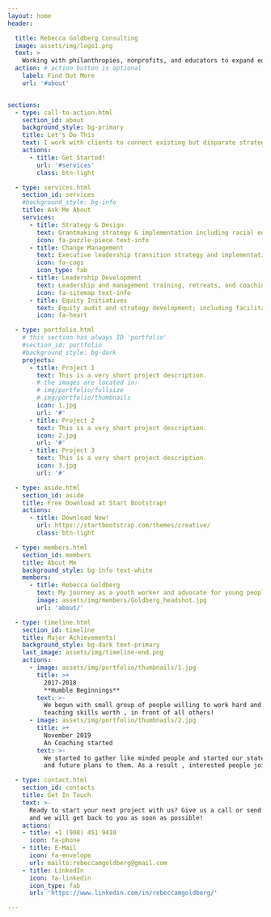 ```yaml
---
layout: home
header:

  title: Rebecca Goldberg Consulting
  image: assets/img/logo1.png
  text: >
    Working with philanthropies, nonprofits, and educators to expand equitable learning opportunities within and outside of schools
  action: # action button is optional
    label: Find Out More
    url: '#about'


sections:
  - type: call-to-action.html
    section_id: about
    background_style: bg-primary
    title: Let's Do This
    text: I work with clients to connect existing but disparate strategies, identify new opportunities, develop high impact partnerships, and advise on grantmaking and grantseeking approaches.
    actions:
      - title: Get Started!
        url: '#services'
        class: btn-light

  - type: services.html
    section_id: services
    #background_style: bg-info
    title: Ask Me About
    services:
      - title: Strategy & Design
        text: Grantmaking strategy & implementation including racial equity grantmaking
        icon: fa-puzzle-piece text-info
      - title: Change Management
        text: Executive leadership transition strategy and implementation including search, on-boarding, and interim supports. Change management audit, strategy development, and facilitation for inclusive and responsive implementation.
        icon: fa-cogs
        icon_type: fab
      - title: Leadership Development
        text: Leadership and management training, retreats, and coaching. Board development, strategy, training, and tools for transformation. Organizational team culture building retreats, training, and coaching. Coaching and mentorship with new and aspiring leaders and executives.
        icon: fa-sitemap text-info
      - title: Equity Initiatives
        text: Equity audit and strategy development; including facilitation and guidance with implementation. Development of equity principles, screens, and other tools.
        icon: fa-heart

  - type: portfolio.html
    # this section has always ID 'portfolio'
    #section_id: portfolio
    #background_style: bg-dark
    projects:
      - title: Project 1
        text: This is a very short project description.
        # the images are located in:
        # img/portfolio/fullsize
        # img/portfolio/thumbnails
        icon: 1.jpg
        url: '#'
      - title: Project 2
        text: This is a very short project description.
        icon: 2.jpg
        url: '#'
      - title: Project 3
        text: This is a very short project description.
        icon: 3.jpg
        url: '#'

  - type: aside.html
    section_id: aside
    title: Free Download at Start Bootstrap!
    actions:
      - title: Download Now!
        url: https://startbootstrap.com/themes/creative/
        class: btn-light

  - type: members.html
    section_id: members
    title: About Me
    background_style: bg-info text-white
    members:
      - title: Rebecca Goldberg
        text: My journey as a youth worker and advocate for young people and the youth development workforce is captured in this interview by Deborah Moroney and Jill Young of American Institutes for Research in the Journal of Youth Development (http://jyd.pitt.edu/ojs/jyd/article/view/2020-15-1-SIA-11)
        image: assets/img/members/Goldberg_headshot.jpg
        url: 'about/'

  - type: timeline.html
    section_id: timeline
    title: Major Achievements!
    background_style: bg-dark text-primary
    last_image: assets/img/timeline-end.png
    actions:
      - image: assets/img/portfolio/thumbnails/1.jpg
        title: >+
          2017-2018
          **Humble Beginnings**
        text: >-
          We begun with small group of people willing to work hard and make our
          teaching skills worth , in front of all others!
      - image: assets/img/portfolio/thumbnails/2.jpg
        title: >+
          November 2019
          An Coaching started
        text: >-
          We started to gather like minded people and started our stategies
          and future plans to them. As a result , interested people joined us!

  - type: contact.html
    section_id: contacts
    title: Get In Touch
    text: >-
      Ready to start your next project with us? Give us a call or send us an email
      and we will get back to you as soon as possible!
    actions:
    - title: +1 (908) 451 9410
      icon: fa-phone
    - title: E-Mail
      icon: fa-envelope
      url: mailto:rebeccamgoldberg@gmail.com
    - title: LinkedIn
      icon: fa-linkedin
      icon_type: fab
      url: 'https://www.linkedin.com/in/rebeccamgoldberg/'

---
```

